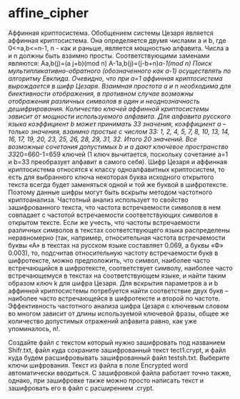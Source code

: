 # affine_cipher
Аффинная криптосистема.
Обобщением системы Цезаря является аффинная криптосистема. Она определяется двумя числами a и b, где 0<=a,b<=n-1, n - как и раньше, является мощностью алфавита. Числа a и n должны быть взаимно просты.
 Соответствующими заменами являются: 
Aa,b(j)=(a j+b)(mod n)
A-1a,b(j)=(j-b+n)*a-1(mod n)
Поиск мультипликативно-обратного (обозначенного как a-1) осуществлять по алгоритму Евклида. Очевидно, что при а=1 аффинная криптосистема вырождается в шифр Цезаря.
	Взаимная простота a и n необходима для биективности отображения, в противном случае возможны отображения различных символов в один и неоднозначность дешифрирования. Количество ключей аффинной криптосистемы зависит от мощности используемого алфавита. Для алфавита русского языка коэффициент b может принимать 33 значения, коэффициент а – только значения, взаимно простые с числом 33: 1, 2, 4, 5, 7, 8, 10, 13, 14, 16, 17, 19, 20,  23, 25, 26, 28, 29, 31, 32. Итого 20 значений. Все возможные сочетания допустимых b и a дают ключевое пространство 33*20=660-1=659 ключей (1 ключ вычитается, поскольку сочетание a=1 и b=33 преобразует алфавит в самого себя).
Шифр Цезаря и аффинная криптосистема относятся к классу одноалфавитных криптосистем, то есть для выбранного ключа некоторая буква исходного открытого текста всегда будет заменяться одной и той же буквой в шифротексте. Поэтому данные шифры могут быть вскрыты методом частотного криптоанализа. Частотный анализ использует то свойство зашифрованного текста, что частота встречаемости символов в нем совпадает с частотой встречаемости соответствующих символов в открытом тексте. Если же учесть, что частоты встречаемости различных символов в текстах соответствующего языка распределены неравномерно (так, например, относительная частота встречаемости буквы «А» в текстах на русском языке составляет 0.069, а буквы «Ф» 0.003), то, подсчитав относительную частоту встречаемости букв в шифротексте, можно предположить, что символ, наиболее часто встречающийся в шифротексте, соответствует символу, наиболее часто встречающемуся в текстах на соответствующем языке, и найти таким образом ключ k для шифра Цезаря. Для вскрытия параметров a и b аффинной криптосистемы потребуется найти соответствие двух букв – наиболее часто встречающейся в шифротексте и второй по частоте. Эффективность частотного анализа шифра Цезаря с ключевым словом во многом зависит от длины используемой ключевой фразы, общее же количество допустимых отражений алфавита равно, как уже упоминалось, n!.

Создайте файл с текстом который нужно зашифровать под названием Shifr.txt, файл куда сохраните зашифрованный текст tect1.crypt, и файл куда будем расшифровывать зашифрованный файл testsh.txt. Выберите ключи шифрования. 
Текст из файла в поле Encrypted word автоматически вводиться. С зашифровкой файла работает точно также, однако, при зашифровке также можно просто написать текст и зашифровать его в файл с расширением .crypt. 
